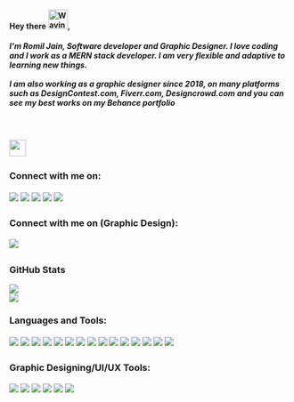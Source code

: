 <h4>Hey there <img src="https://raw.githubusercontent.com/nixin72/nixin72/master/wave.gif" 
         alt="Waving hand animated gif"
         height="35"
         width="35" />,
  
</h4>
<h5>
  I'm Romil Jain, Software developer and Graphic Designer. I love coding and I work as a MERN stack developer. I am very flexible and adaptive to learning new things.
  <br/><br/>
 I am also working as a graphic designer since 2018, on many platforms such as DesignContest.com, Fiverr.com, Designcrowd.com and you can see my best works on my Behance portfolio
</h5>

<!--Profile views-->
<br/>

<p align="left">
<img src="https://komarev.com/ghpvc/?username=jainromil56&color=blueviolet " height="30px" style="margin:3px 0"/>
</p>


<h3 align="left">
  Connect with me on:
</h3>

<img src="https://img.shields.io/badge/LinkedIn-0077B5?style=for-the-badge&logo=linkedin&logoColor=white " style="margin:3px 0"/>
<img src="https://img.shields.io/badge/Twitter-1DA1F2?style=for-the-badge&logo=twitter&logoColor=white " style="margin:3px 0"/>
<img src="https://img.shields.io/badge/Instagram-E4405F?style=for-the-badge&logo=instagram&logoColor=white " style="margin:3px 0"/>
<img src="https://img.shields.io/badge/GitHub-100000?style=for-the-badge&logo=github&logoColor=white " style="margin:3px 0"/>
<img src="https://img.shields.io/badge/website-000000?style=for-the-badge&logo=About.me&logoColor=white" style="margin:3px 0"/>



<h3 align="left">
  Connect with me on (Graphic Design):
</h3>

<img src="https://img.shields.io/badge/-Behance-blue?style=for-the-badge&logo=behance&logoColor=white " style="margin:3px 0"/>
<img src=" " style="margin:3px 0"/>
<img src=" " style="margin:3px 0"/>


<h3>
  GitHub Stats
</h3>

<!--Github stats-->
<img src="https://github-readme-stats.vercel.app/api?username=jainromil56&show_icons=true&theme=dark"/>

<br/>
<!-- Most languages used-->
<img src="https://github-readme-stats.vercel.app/api/top-langs/?username=jainromil56&layout=compact"/>



<h3 align="left">
  Languages and Tools:
</h3>

<img src="https://img.shields.io/badge/Bootstrap-563D7C?style=for-the-badge&logo=bootstrap&logoColor=white" style="margin:3px 0"/>
<img src=" https://img.shields.io/badge/C-00599C?style=for-the-badge&logo=c&logoColor=white" style="margin:3px 0"/>
<img src=" https://img.shields.io/badge/C%2B%2B-00599C?style=for-the-badge&logo=c%2B%2B&logoColor=white" style="margin:3px 0"/>
<img src="https://img.shields.io/badge/HTML5-E34F26?style=for-the-badge&logo=html5&logoColor=white " style="margin:3px 0"/>
<img src="https://img.shields.io/badge/CSS3-1572B6?style=for-the-badge&logo=css3&logoColor=white " style="margin:3px 0"/>
<img src="https://img.shields.io/badge/JavaScript-323330?style=for-the-badge&logo=javascript&logoColor=F7DF1E  " style="margin:3px 0"/>
<img src=" https://img.shields.io/badge/Flask-000000?style=for-the-badge&logo=flask&logoColor=white" style="margin:3px 0"/>
<img src="https://img.shields.io/badge/Git-F05032?style=for-the-badge&logo=git&logoColor=white " style="margin:3px 0"/>
<img src="https://img.shields.io/badge/Java-ED8B00?style=for-the-badge&logo=java&logoColor=white " style="margin:3px 0"/>
<img src=" https://img.shields.io/badge/Linux-FCC624?style=for-the-badge&logo=linux&logoColor=black" style="margin:3px 0"/>
<img src="https://img.shields.io/badge/MongoDB-4EA94B?style=for-the-badge&logo=mongodb&logoColor=white " style="margin:3px 0"/>
<img src="https://img.shields.io/badge/Node.js-339933?style=for-the-badge&logo=nodedotjs&logoColor=white " style="margin:3px 0"/>
<img src=" https://img.shields.io/badge/npm-CB3837?style=for-the-badge&logo=npm&logoColor=white" style="margin:3px 0"/>
<img src=" https://img.shields.io/badge/React-20232A?style=for-the-badge&logo=react&logoColor=61DAFB" style="margin:3px 0"/>
<img src="https://img.shields.io/badge/Redux-593D88?style=for-the-badge&logo=redux&logoColor=white " style="margin:3px 0"/>

<h3 align="left">
  Graphic Designing/UI/UX Tools:
</h3>

<img src=" https://img.shields.io/badge/Adobe-Photoshop-31A8FF?style=for-the-badge&logo=Adobe-Photoshop&labelColor=0a446b&logoWidth=15" style="margin:3px 0"/>
<img src="https://img.shields.io/badge/Adobe%20Illustrator-FF9A00?style=for-the-badge&logo=adobe%20illustrator&logoColor=white " style="margin:3px 0"/>
<img src=" https://img.shields.io/badge/Adobe%20XD-470137?style=for-the-badge&logo=Adobe%20XD&logoColor=#FF61F6" style="margin:3px 0"/>
<img src="https://img.shields.io/badge/Adobe%20InDesign-FF3366?style=for-the-badge&logo=Adobe%20InDesign&logoColor=white " style="margin:3px 0"/>
<img src=" https://img.shields.io/badge/Sketch-FFB387?style=for-the-badge&logo=sketch&logoColor=black" style="margin:3px 0"/>
<img src="https://img.shields.io/badge/blender-%23F5792A.svg?style=for-the-badge&logo=blender&logoColor=white " style="margin:3px 0"/>



